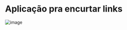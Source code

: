 # Aplicação pra encurtar links


![image](https://github.com/user-attachments/assets/c76ccbcc-7c4e-44fc-b6f5-5be004aee53b)
